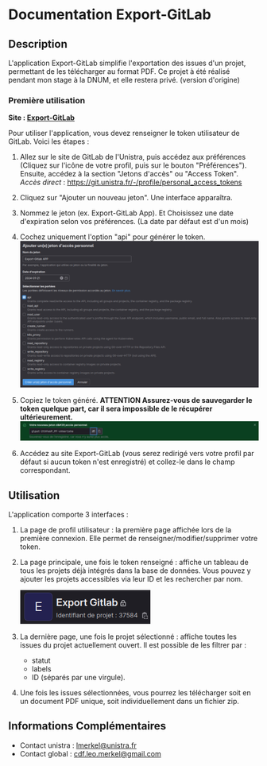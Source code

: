 # Documentation Export-GitLab

## Description

L'application Export-GitLab simplifie l'exportation des issues d'un projet, permettant de les télécharger au format PDF. 
Ce projet à été réalisé pendant mon stage à la DNUM, et elle restera privé. (version d'origine)

### Première utilisation

__Site : [Export-GitLab](https://export-gitlab.app.unistra.fr)__

Pour utiliser l'application, vous devez renseigner le token utilisateur de GitLab. Voici les étapes :

1. Allez sur le site de GitLab de l'Unistra, puis accédez aux préférences (Cliquez sur l'icône de votre profil, puis sur le bouton "Préférences"). Ensuite, accédez à la section "Jetons d'accès" ou "Access Token".
    *Accès direct* : https://git.unistra.fr/-/profile/personal_access_tokens

2. Cliquez sur "Ajouter un nouveau jeton". Une interface apparaîtra.

3. Nommez le jeton (ex. Export-GitLab App). Et Choisissez une date d'expiration selon vos préférences. (La date par défaut est d'un mois)

4. Cochez uniquement l'option "api" pour générer le token.
   ![Création du token](docs/img/image_token_creation.png)

5. Copiez le token généré.
   __ATTENTION Assurez-vous de sauvegarder le token quelque part, car il sera impossible de le récupérer ultérieurement.__
   ![Token généré avec succès](docs/img/image_token_success.png)

6. Accédez au site Export-GitLab (vous serez redirigé vers votre profil par défaut si aucun token n'est enregistré) et collez-le dans le champ correspondant.

## Utilisation

L'application comporte 3 interfaces :

1. La page de profil utilisateur : la première page affichée lors de la première connexion. Elle permet de renseigner/modifier/supprimer votre token.

2. La page principale, une fois le token renseigné : affiche un tableau de tous les projets déjà intégrés dans la base de données. Vous pouvez y ajouter les projets accessibles via leur ID et les rechercher par nom.
   
   ![ID du projet](docs/img/image_ID_projet.png)

3. La dernière page, une fois le projet sélectionné : affiche toutes les issues du projet actuellement ouvert. Il est possible de les filtrer par :
    *   statut
    *   labels
    * ID (séparés par une virgule). 

4. Une fois les issues sélectionnées, vous pourrez les télécharger soit en un document PDF unique, soit individuellement dans un fichier zip.

## Informations Complémentaires

- Contact unistra : lmerkel@unistra.fr
- Contact global : cdf.leo.merkel@gmail.com
